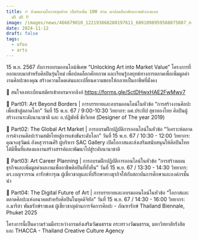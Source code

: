 ```yaml
---
title: 🔥 ห้ามพลาดโอกาสสุดท้าย เปิดรับเพิ่ม 100 ท่าน มาปลดล็อกศักยภาพตัวเองแบบ
  ฟรี ฟรี ‼️
image: /images/news/466679010_122193868280197611_6891098959588875087_n.jpg
date: 2024-11-12
draft: false
tags:
  - ofos
  - arts
---
```

15 พ.ย. 2567 กับการอบรมออนไลน์พิเศษ “Unlocking Art into Market Value” โครงการที่ออกแบบมาสำหรับศิลปินรุ่นใหม่ เพื่อปลดล็อกศักยภาพ และเรียนรู้กลยุทธ์ทางการตลาดเพื่อเพิ่มมูลค่างานศิลปะของคุณ สร้างความโดดเด่นและเปลี่ยนความชอบให้กลายเป็นอาชีพที่มั่งคง



📣 สนใจลงทะเบียนสมัครเข้าอบรมจากลิงก์ https://forms.gle/SctDHwxHAE2FwMwy7



📌 Part01: Art Beyond Borders | การบรรยายและอบรมออนไลน์ในหัวข้อ “การสร้างงานศิลปะเพื่อเข้าสู่ตลาดโลก” วันที่ 15 พ.ย. 67 / 9:00-10:30 วิทยากร: ผศ.ประทีป สุธาทองไทย ศิลปินผู้สร้างงานระดับนานาชาติ และ อ.ปฎิพัทธิ์ ชัยวิเทศ (Designer of The year 2019)



📌 Part02: The Global Art Market | การอบรมฝึกปฏิบัติการออนไลน์ในหัวข้อ “วิเคราะห์ตลาดการค้างานศิลปะร่วมสมัยไทยสู่การแข่งขันระดับโลก” วันที่ 15 พ.ย. 67 / 10:30 - 12:00 วิทยากร: คุณจงสุวัฒน์ อังคสุวรรณศิริ ผู้บริหาร SAC Gallery เปิดโอกาสและส่งเสริมสนับสนุนให้ศิลปินไทยได้มีพื้นที่แสดงผลงานสร้างสรรค์และพัฒนาไปสู่ระดับนานาชาติ



📌 Part03: Art Career Planning | การอบรมฝึกปฏิบัติการออนไลน์ในหัวข้อ “การสร้างแผนธุรกิจและเพิ่มมูลค่าผลงานเพื่ออาชีพศิลปินที่ยั่งยืน” วันที่ 15 พ.ย. 67 / 13:30 - 14:30 วิทยากร: ดร.เบญจวรรณ อารักษ์การุณ ผู้เชี่ยวชาญและที่ปรึกษาทางธุรกิจให้กับสถาบันการศึกษาและองค์กรชั้นนำ



📌 Part04: The Digital Future of Art | การบรรยายและอบรมออนไลน์ในหัวข้อ “โอกาสและตลาดศิลปะแห่งอนาคตสำหรับศิลปินในยุคดิจิทัล” วันที่ 15 พ.ย. 67 / 14:30 - 16:00 วิทยากร: อ.มาริสา พันธรักษ์ราชเดช ผู้เชี่ยวชาญด้านการจัดการศิลปะ - ภัณฑารักษ์ Thailand Biennale, Phuket 2025



โครงการนี้เป็นความร่วมมือระหว่างกรมส่งเสริมวัฒนธรรม กระทรวงวัฒนธรรม, มหาวิทยาลัยรังสิต และ THACCA - Thailand Creative Culture Agency
